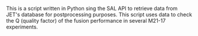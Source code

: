 This is a script written in Python sing the SAL API to retrieve data from JET's database for postprocessing purposes. This script uses data to check the Q (quality factor) of the fusion performance in several M21-17 experiments.
